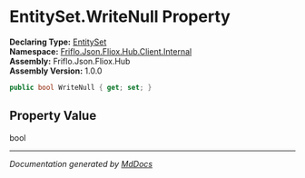 ﻿<!--  
  <auto-generated>   
    The contents of this file were generated by a tool.  
    Changes to this file may be list if the file is regenerated  
  </auto-generated>   
-->

# EntitySet.WriteNull Property

**Declaring Type:** [EntitySet](../index.md)  
**Namespace:** [Friflo.Json.Fliox.Hub.Client.Internal](../../index.md)  
**Assembly:** Friflo.Json.Fliox.Hub  
**Assembly Version:** 1.0.0

```csharp
public bool WriteNull { get; set; }
```

## Property Value

bool

___

*Documentation generated by [MdDocs](https://github.com/ap0llo/mddocs)*
